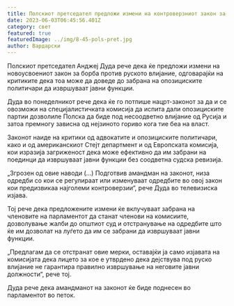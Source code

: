 ```yaml
---
title: Полскиот претседател предложи измени на контроверзниот закон за руско влијание
date: 2023-06-03T06:45:56.401Z
category: свет
featured: true
featuredImage: ../img/8-45-pols-pret.jpg
author: Вардарски
---
```

Полскиот претседател Анджеј Дуда рече дека ќе предложи измени на новоусвоениот закон за борба против руското влијание, одговарајќи на критиките дека тоа може да доведе до забрана на опозициските политичари да извршуваат јавни функции.

Дуда во понеделникот рече дека ќе го потпише нацрт-законот за да и се овозможи на специјалистичката комисија да испита дали опозициските партии дозволиле Полска да биде под несоодветно влијание од Русија и затоа премногу зависна од нејзиното гориво кога тие беа на власт.

Законот наиде на критики од адвокатите и опозициските политичари, како и од американскиот Стејт департмент и од Европската комисија, кои изразија загриженост дека може ефективно да им забрани на поединци да извршуваат јавни функции без соодветна судска ревизија.

„Згрозен од овие наводи (...) Подготвив амандман на законот, низа одредби со кои се регулираат или изменуваат одредбите во овој закон кои предизвикаа најголеми контроверзии“, рече Дуда во телевизиска изјава.

Тој рече дека предложените измени ќе вклучуваат забрана на членовите на парламентот да станат членови на комисиите, дозволување жалби до општиот суд и отстранување на одредбите што ќе им дозволат на луѓето да им се забрани да извршуваат јавни функции.

„Предлагам да се отстранат овие мерки, оставајќи ја само изјавата на комисијата дека лицето за кое е утврдено дека дејствува под руско влијание не гарантира правилно извршување на неговите јавни должности“, рече тој.

Дуда рече дека амандманот на законот ќе биде поднесен во парламентот во петок.